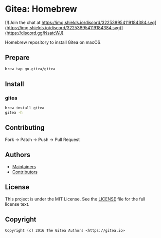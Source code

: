 # Gitea: Homebrew

[![Join the chat at https://img.shields.io/discord/322538954119184384.svg](https://img.shields.io/discord/322538954119184384.svg)](https://discord.gg/NsatcWJ)

Homebrew repository to install Gitea on macOS.

## Prepare

```bash
brew tap go-gitea/gitea
```

## Install

### gitea

```bash
brew install gitea
gitea -h
```

## Contributing

Fork -> Patch -> Push -> Pull Request

## Authors

* [Maintainers](https://github.com/orgs/go-gitea/people)
* [Contributors](https://github.com/go-gitea/gitea/graphs/contributors)

## License

This project is under the MIT License. See the [LICENSE](LICENSE) file for the
full license text.

## Copyright

```
Copyright (c) 2016 The Gitea Authors <https://gitea.io>
```
